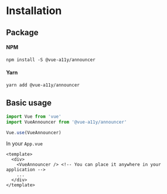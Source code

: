 # Installation

## Package

#### NPM
```shell
npm install -S @vue-a11y/announcer
```

#### Yarn
```shell
yarn add @vue-a11y/announcer
```

## Basic usage

```javascript
import Vue from 'vue'
import VueAnnouncer from '@vue-a11y/announcer'

Vue.use(VueAnnouncer)
```

In your `App.vue`
```vue
<template>
  <div>
    <VueAnnouncer /> <!-- You can place it anywhere in your application -->
    ...
  </div>
</template>
```

